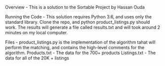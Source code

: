 Overview -
This is a solution to the Sortable Project by Hassan Ouda

Running the Code -
This solution requires Python 3.6, and uses only the standard library. Clone the repo, and python product_listings.py should work.
The results will generate a file called results.txt and will took around 2 minutes on my local computer.

Files -
product_listings.py is the implementation of the algorithm tahat will perform the matching, and contains the high-level comments for the algorithm. 
Products.txt - The data for the 700+ products
Listings.txt - The data for all of the 20K + listings
